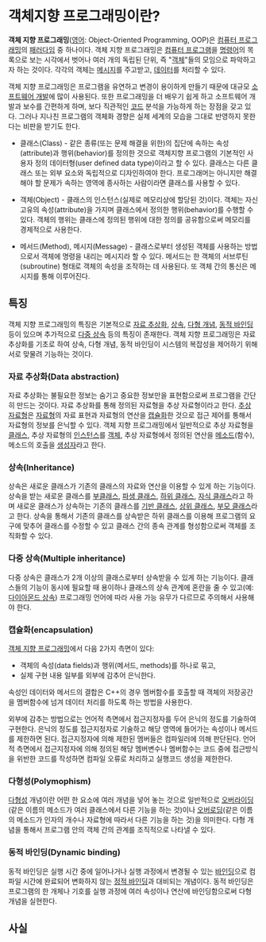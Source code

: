 # 객체지향 프로그래밍이란?

**객체 지향 프로그래밍**([영어](https://ko.wikipedia.org/wiki/영어): Object-Oriented Programming, OOP)은 [컴퓨터 프로그래밍](https://ko.wikipedia.org/wiki/컴퓨터_프로그래밍)의 [패러다임](https://ko.wikipedia.org/wiki/패러다임) 중 하나이다. 객체 지향 프로그래밍은 [컴퓨터 프로그램](https://ko.wikipedia.org/wiki/컴퓨터_프로그램)을 [명령어](https://ko.wikipedia.org/wiki/명령어_(컴퓨팅))의 목록으로 보는 시각에서 벗어나 여러 개의 독립된 단위, 즉 "[객체](https://ko.wikipedia.org/wiki/객체_(컴퓨터_과학))"들의 모임으로 파악하고자 하는 것이다. 각각의 객체는 [메시지](https://ko.wikipedia.org/wiki/메시지)를 주고받고, [데이터](https://ko.wikipedia.org/wiki/데이터)를 처리할 수 있다.

객체 지향 프로그래밍은 프로그램을 유연하고 변경이 용이하게 만들기 때문에 대규모 [소프트웨어 개발](https://ko.wikipedia.org/wiki/소프트웨어_개발)에 많이 사용된다. 또한 프로그래밍을 더 배우기 쉽게 하고 소프트웨어 개발과 보수를 간편하게 하며, 보다 직관적인 [코드](https://ko.wikipedia.org/wiki/소스_코드) 분석을 가능하게 하는 장점을 갖고 있다. 그러나 지나친 프로그램의 객체화 경향은 실제 세계의 모습을 그대로 반영하지 못한다는 비판을 받기도 한다.

- 클래스(Class) - 같은 종류(또는 문제 해결을 위한)의 집단에 속하는 속성(attribute)과 행위(behavior)를 정의한 것으로  객체지향 프로그램의 기본적인 사용자 정의 데이터형(user defined data type)이라고 할 수 있다. 클래스는 다른  클래스 또는 외부 요소와 독립적으로 디자인하여야 한다. 프로그래머는 아니지만 해결해야 할 문제가 속하는 영역에 종사하는 사람이라면 클래스를 사용할 수 있다.

- 객체(Object) - 클래스의 인스턴스(실제로 메모리상에 할당된 것)이다. 객체는 자신 고유의  속성(attribute)을 가지며 클래스에서 정의한 행위(behavior)를 수행할 수 있다. 객체의 행위는 클래스에 정의된  행위에 대한 정의를 공유함으로써 메모리를 경제적으로 사용한다.

- 메서드(Method), 메시지(Message) - 클래스로부터 생성된 객체를 사용하는 방법으로서 객체에 명령을  내리는 메시지라 할 수 있다. 메서드는 한 객체의 서브루틴(subroutine) 형태로 객체의 속성을 조작하는 데 사용된다. 또  객체 간의 통신은 메시지를 통해 이루어진다.

## 특징

객체 지향 프로그래밍의 특징은 기본적으로 [자료 추상화](https://ko.wikipedia.org/w/index.php?title=자료_추상화&action=edit&redlink=1), [상속](https://ko.wikipedia.org/wiki/상속_(객체_지향_프로그래밍)), [다형 개념](https://ko.wikipedia.org/w/index.php?title=다형_개념&action=edit&redlink=1), [동적 바인딩](https://ko.wikipedia.org/w/index.php?title=동적_바인딩&action=edit&redlink=1) 등이 있으며 추가적으로 [다중 상속](https://ko.wikipedia.org/wiki/다중_상속) 등의 특징이 존재한다. 객체 지향 프로그래밍은 자료 추상화를 기초로 하여 상속, 다형 개념, 동적 바인딩이 시스템의 복잡성을 제어하기 위해 서로 맞물려 기능하는 것이다.

### 자료 추상화(Data abstraction)

자료 추상화는 불필요한 정보는 숨기고 중요한 정보만을 표현함으로써 프로그램을 간단히 만드는 것이다. 자료 추상화를 통해 정의된 자료형을 추상 자료형이라고 한다. [추상 자료형](https://ko.wikipedia.org/wiki/추상_자료형)은 [자료형](https://ko.wikipedia.org/wiki/자료형)의 자료 표현과 자료형의 연산을 [캡슐화](https://ko.wikipedia.org/wiki/캡슐화)한 것으로 접근 제어를 통해서 자료형의 정보를 은닉할 수 있다. 객체 지향 프로그래밍에서 일반적으로 추상 자료형을 [클래스](https://ko.wikipedia.org/wiki/클래스), 추상 자료형의 [인스턴스](https://ko.wikipedia.org/wiki/인스턴스)를 [객체](https://ko.wikipedia.org/wiki/객체), 추상 자료형에서 정의된 연산을 [메소드](https://ko.wikipedia.org/wiki/메소드)(함수), 메소드의 호출을 [생성자](https://ko.wikipedia.org/wiki/생성자)라고 한다.

### 상속(Inheritance)

상속은 새로운 클래스가 기존의 클래스의 자료와 연산을 이용할 수 있게 하는 기능이다. 상속을 받는 새로운 클래스를 [부클래스](https://ko.wikipedia.org/w/index.php?title=부클래스&action=edit&redlink=1), [파생 클래스](https://ko.wikipedia.org/w/index.php?title=파생_클래스&action=edit&redlink=1), [하위 클래스](https://ko.wikipedia.org/w/index.php?title=하위_클래스&action=edit&redlink=1), [자식 클래스](https://ko.wikipedia.org/w/index.php?title=자식_클래스&action=edit&redlink=1)라고 하며 새로운 클래스가 상속하는 기존의 클래스를 [기반 클래스](https://ko.wikipedia.org/w/index.php?title=기반_클래스&action=edit&redlink=1), [상위 클래스](https://ko.wikipedia.org/w/index.php?title=상위_클래스&action=edit&redlink=1), [부모 클래스](https://ko.wikipedia.org/w/index.php?title=부모_클래스&action=edit&redlink=1)라고 한다. 상속을 통해서 기존의 클래스를 상속받은 하위 클래스를 이용해 프로그램의 요구에 맞추어 클래스를 수정할 수 있고 클래스 간의 종속 관계를 형성함으로써 객체를 조직화할 수 있다.

### 다중 상속(Multiple inheritance)

다중 상속은 클래스가 2개 이상의 클래스로부터 상속받을 수 있게 하는 기능이다. 클래스들의 기능이 동시에 필요할 때 용이하나 클래스의 상속 관계에 혼란을 줄 수 있고(예: [다이아몬드 상속](https://ko.wikipedia.org/w/index.php?title=다이아몬드_상속&action=edit&redlink=1)) 프로그래밍 언어에 따라 사용 가능 유무가 다르므로 주의해서 사용해야 한다.

### 캡슐화(encapsulation)

[객체 지향 프로그래밍](https://ko.wikipedia.org/wiki/객체_지향_프로그래밍)에서 다음 2가지 측면이 있다:

- 객체의 속성(data fields)과 행위(메서드, methods)를 하나로 묶고,
- 실제 구현 내용 일부를 외부에 감추어 은닉한다.

속성인 데이터와 메서드의 결합은 C++의 경우 멤버함수를 호출할 때 객체의 저장공간을 멤버함수에 넘겨 데이터 처리를 하도록 하는 방법을 사용한다.

외부에 감추는 방법으로는 언어적 측면에서 접근지정자를 두어 은닉의 정도를 기술하여 구현한다. 은닉의 정도를  접근지정자로 기술하고 해당 영역에 들어가는 속성이나 메서드를 제한하면 된다. 접근지정자에 의해 제한된 멤버들은 컴파일러에 의해  판단된다. 언어적 측면에서 접근지정자에 의해 정의된 해당 멤버변수나 멤버함수는 코드 중에 접근방식을 위반한 코드를 작성하면 컴파일 오류로 처리하고 실행코드 생성을 제한한다.

### 다형성(Polymophism)

[다형성](https://ko.wikipedia.org/wiki/다형성_(컴퓨터_과학)) 개념이란 어떤 한 요소에 여러 개념을 넣어 놓는 것으로 일반적으로 [오버라이딩](https://ko.wikipedia.org/w/index.php?title=오버라이딩&action=edit&redlink=1)(같은 이름의 메소드가 여러 클래스에서 다른 기능을 하는 것)이나 [오버로딩](https://ko.wikipedia.org/w/index.php?title=오버로딩&action=edit&redlink=1)(같은 이름의 메소드가 인자의 개수나 자료형에 따라서 다른 기능을 하는 것)을 의미한다. 다형 개념을 통해서 프로그램 안의 객체 간의 관계를 조직적으로 나타낼 수 있다.

### 동적 바인딩(Dynamic binding)

동적 바인딩은 실행 시간 중에 일어나거나 실행 과정에서 변경될 수 있는 [바인딩](https://ko.wikipedia.org/wiki/바인딩)으로 컴파일 시간에 완료되어 변화하지 않는 [정적 바인딩](https://ko.wikipedia.org/w/index.php?title=정적_바인딩&action=edit&redlink=1)과 대비되는 개념이다. 동적 바인딩은 프로그램의 한 개체나 기호를 실행 과정에 여러 속성이나 연산에 바인딩함으로써 다형 개념을 실현한다.

## 사실

